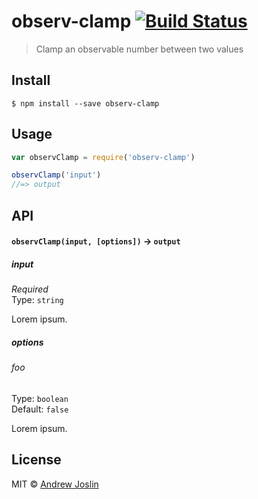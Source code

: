 # observ-clamp [![Build Status](https://travis-ci.org/ajoslin/observ-clamp.svg?branch=master)](https://travis-ci.org/ajoslin/observ-clamp)

> Clamp an observable number between two values


## Install

```
$ npm install --save observ-clamp
```


## Usage

```js
var observClamp = require('observ-clamp')

observClamp('input')
//=> output
```

## API

#### `observClamp(input, [options])` -> `output`

##### input

*Required*  
Type: `string`

Lorem ipsum.

##### options

###### foo

Type: `boolean`  
Default: `false`

Lorem ipsum.


## License

MIT © [Andrew Joslin](http://ajoslin.com)
